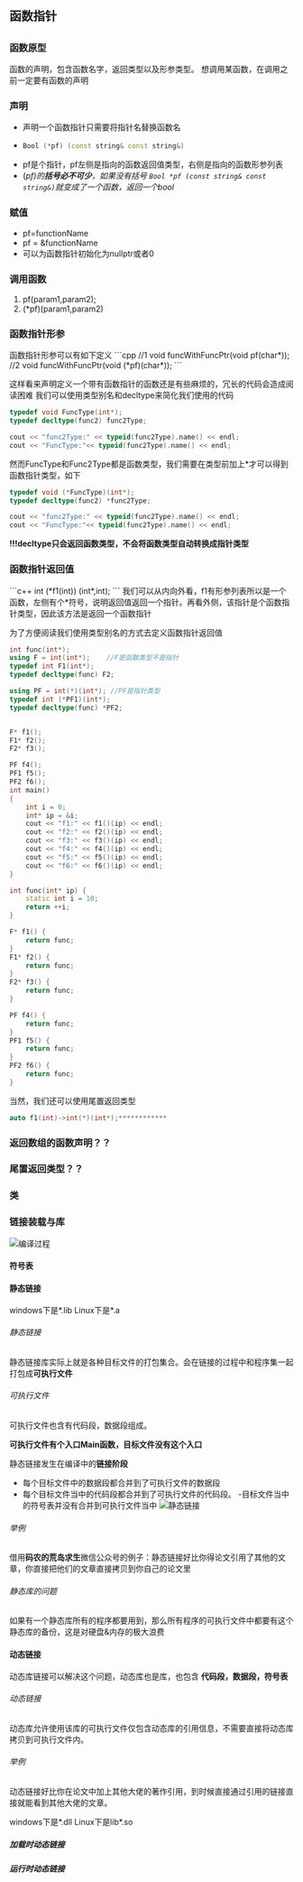 <h2>函数指针<h2>
<h3>函数原型</h3>
函数的声明，包含函数名字，返回类型以及形参类型。
想调用某函数，在调用之前一定要有函数的声明
<h3>声明</h3>

- 声明一个函数指针只需要将指针名替换函数名
- ```c++
  Bool (*pf) (const string& const string&)
  ```
- pf是个指针，pf左侧是指向的函数返回值类型，右侧是指向的函数形参列表
- (*pf)的**括号必不可少**，如果没有括号 ```Bool *pf (const string& const string&)```就变成了一个函数，返回一个bool*

<h3>赋值</h3>

- pf=functionName
- pf = &functionName
- 可以为函数指针初始化为nullptr或者0
<h3>调用函数</h3>

1. pf(param1,param2);
2. (*pf)(param1,param2)

<h3>函数指针形参</h3>
函数指针形参可以有如下定义
```cpp
//1
void funcWithFuncPtr(void pf(char*));
//2
void funcWithFuncPtr(void (*pf)(char*));
```

这样看来声明定义一个带有函数指针的函数还是有些麻烦的，冗长的代码会造成阅读困难
我们可以使用类型别名和decltype来简化我们使用的代码
```c++
typedef void FuncType(int*);
typedef decltype(func2) func2Type;

cout << "func2Type:" << typeid(func2Type).name() << endl;
cout << "FuncType:"<< typeid(func2Type).name() << endl;
```
然而FuncType和Func2Type都是函数类型，我们需要在类型前加上*才可以得到函数指针类型，如下
```c++
typedef void (*FuncType)(int*);
typedef decltype(func2) *func2Type;

cout << "func2Type:" << typeid(func2Type).name() << endl;
cout << "FuncType:"<< typeid(func2Type).name() << endl;
```
**!!!decltype只会返回函数类型，不会将函数类型自动转换成指针类型**

<h3>函数指针返回值</h3>
```c++
int (*f1(int)) (int*,int);
```
我们可以从内向外看，f1有形参列表所以是一个函数，左侧有个*符号，说明返回值返回一个指针。再看外侧，该指针是个函数指针类型，因此该方法是返回一个函数指针

为了方便阅读我们使用类型别名的方式去定义函数指针返回值

```c++
int func(int*);
using F = int(int*);    //F是函数类型不是指针
typedef int F1(int*);
typedef decltype(func) F2;

using PF = int(*)(int*); //PF是指针类型
typedef int (*PF1)(int*);
typedef decltype(func) *PF2;


F* f1();
F1* f2();
F2* f3();

PF f4();
PF1 f5();
PF2 f6();
int main()
{
    int i = 0;
    int* ip = &i;
    cout << "f1:" << f1()(ip) << endl;
    cout << "f2:" << f2()(ip) << endl;
    cout << "f3:" << f3()(ip) << endl;
    cout << "f4:" << f4()(ip) << endl;
    cout << "f5:" << f5()(ip) << endl;
    cout << "f6:" << f6()(ip) << endl;
}

int func(int* ip) {
    static int i = 10;
    return ++i;
}

F* f1() {
    return func;
}
F1* f2() {
    return func;
}
F2* f3() {
    return func;
}

PF f4() {
    return func;
}
PF1 f5() {
    return func;
}
PF2 f6() {
    return func;
}

```
当然，我们还可以使用尾置返回类型 
```c++
auto f1(int)->int(*)(int*);************
```

<h3>返回数组的函数声明？？</h3>
<h3>尾置返回类型？？</h3>

<h3>类</h3>


<h3>链接装载与库</h3>

![编译过程](/CompliePart.png)

<h4>符号表</h4>
<h4>静态链接</h4>
windows下是*.lib
Linux下是*.a

<h6>静态链接</h6>

静态链接库实际上就是各种目标文件的打包集合。会在链接的过程中和程序集一起打包成**可执行文件**

<h6>可执行文件</h6>

可执行文件也含有代码段，数据段组成。

**可执行文件有个入口Main函数，目标文件没有这个入口**

静态链接发生在编译中的**链接阶段**

- 每个目标文件中的数据段都合并到了可执行文件的数据段
- 每个目标文件当中的代码段都合并到了可执行文件的代码段。
-目标文件当中的符号表并没有合并到可执行文件当中
![静态链接](StaticLink.jpg)

<h6>举例</h6>

借用**码农的荒岛求生**微信公众号的例子：静态链接好比你得论文引用了其他的文章，你直接把他们的文章直接拷贝到你自己的论文里

<h6>静态库的问题</h6>
如果有一个静态库所有的程序都要用到，那么所有程序的可执行文件中都要有这个静态库的备份，这是对硬盘&内存的极大浪费
<h4>动态链接</h4>

动态库链接可以解决这个问题，动态库也是库，也包含 **代码段，数据段，符号表**

<h6>动态链接</h6>
动态库允许使用该库的可执行文件仅包含动态库的引用信息，不需要直接将动态库拷贝到可执行文件内。

<h6>举例</h6>
动态链接好比你在论文中加上其他大佬的著作引用，到时候直接通过引用的链接直接就能看到其他大佬的文章。


windows下是*.dll
Linux下是lib*.so

<h5>加载时动态链接</h5>
<h5>运行时动态链接</h5>